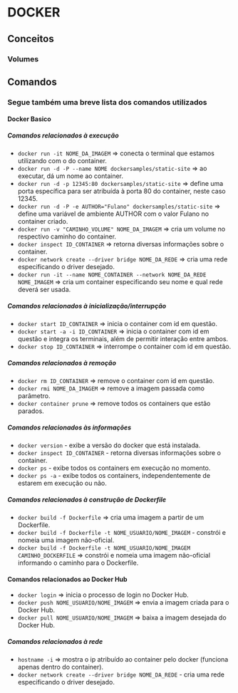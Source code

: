 # DOCKER

## Conceitos

### Volumes

## Comandos

### Segue também uma breve lista dos comandos utilizados

#### Docker Basico

##### Comandos relacionados à execução

- `docker run -it NOME_DA_IMAGEM` => conecta o terminal que estamos utilizando com o do container.
- `docker run -d -P --name NOME dockersamples/static-site` => ao executar, dá um nome ao container.
- `docker run -d -p 12345:80 dockersamples/static-site` => define uma porta específica para ser atribuída à porta 80 do container, neste caso 12345.
- `docker run -d -P -e AUTHOR="Fulano" dockersamples/static-site` => define uma variável de ambiente AUTHOR com o valor Fulano no container criado.
- `docker run -v "CAMINHO_VOLUME" NOME_DA_IMAGEM` => cria um volume no respectivo caminho do container.
- `docker inspect ID_CONTAINER` => retorna diversas informações sobre o container.
- `docker network create --driver bridge NOME_DA_REDE` => cria uma rede especificando o driver desejado.
- `docker run -it --name NOME_CONTAINER --network NOME_DA_REDE NOME_IMAGEM` => cria um container especificando seu nome e qual rede deverá ser usada.

##### Comandos relacionados à inicialização/interrupção

- `docker start ID_CONTAINER` => inicia o container com id em questão.
- `docker start -a -i ID_CONTAINER` => inicia o container com id em questão e integra os terminais, além de permitir interação entre ambos.
- `docker stop ID_CONTAINER` => interrompe o container com id em questão.

##### Comandos relacionados à remoção

- `docker rm ID_CONTAINER` => remove o container com id em questão.
- `docker rmi NOME_DA_IMAGEM` => remove a imagem passada como parâmetro.
- `docker container prune` => remove todos os containers que estão parados.


##### Comandos relacionados às informações

- `docker version` - exibe a versão do docker que está instalada.
- `docker inspect ID_CONTAINER` - retorna diversas informações sobre o container.
- `docker ps` - exibe todos os containers em execução no momento.
- `docker ps -a` - exibe todos os containers, independentemente de estarem em execução ou não.

##### Comandos relacionados à construção de Dockerfile

- `docker build -f Dockerfile` => cria uma imagem a partir de um Dockerfile.
- `docker build -f Dockerfile -t NOME_USUARIO/NOME_IMAGEM` - constrói e nomeia uma imagem não-oficial.
- `docker build -f Dockerfile -t NOME_USUARIO/NOME_IMAGEM CAMINHO_DOCKERFILE` => constrói e nomeia uma imagem não-oficial informando o caminho para o Dockerfile.

#### Comandos relacionados ao Docker Hub

- `docker login` => inicia o processo de login no Docker Hub.
- `docker push NOME_USUARIO/NOME_IMAGEM` => envia a imagem criada para o Docker Hub.
- `docker pull NOME_USUARIO/NOME_IMAGEM` => baixa a imagem desejada do Docker Hub.

##### Comandos relacionados à rede

- `hostname -i` => mostra o ip atribuído ao container pelo docker (funciona apenas dentro do container).
- `docker network create --driver bridge NOME_DA_REDE` - cria uma rede especificando o driver desejado.
